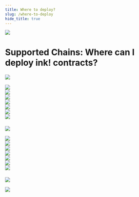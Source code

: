 ```yaml
---
title: Where to deploy?
slug: /where-to-deploy
hide_title: true
---
```


<img src="/img/title/rocket.svg" className="titlePic" />

# Supported Chains: Where can I deploy ink! contracts?

<div className="row" style={{ marginTop: -10 }}>
    <div className="col text--left">
        <h3><img src= "/img/chains/production.svg" className="chainHeader" /></h3>
    </div>
</div>

<div className="row">
    <div className="col text--center">
        <a href="https://alephzero.org">
            <img src= "/img/chains/aleph-zero.svg" className="chain" />
        </a>
    </div>
    <div className="col text--center">
        <a href="https://astar.network">
            <img src= "/img/chains/astar.svg" className="chain" />
        </a>
    </div>
    <div className="col text--center">
        <a href="https://shiden.astar.network">
            <img src= "/img/chains/shiden.svg" className="chain" />
        </a>
    </div>
</div>

<div className="row">
    <div className="col text--center">
        <a href="http://phala.network">
            <img src= "/img/chains/phala.svg" className="chain" />
        </a>
    </div>
    <div className="col text--center">
        <a href="https://pendulumchain.org">
            <img src= "/img/chains/pendulum.svg" className="chain" />
        </a>
    </div>
    <div className="col text--center">
        <a href="https://pendulumchain.org/amplitude">
            <img src= "/img/chains/amplitude.svg" className="chain" />
        </a>
    </div>
</div>

<div className="row">
    <div className="col text--center">
        <a href="https://krest.peaq.network/">
            <img src= "/img/chains/krest.svg" className="chain" />
        </a>
    </div>
</div>

<div className="row">
    <div className="col text--left">
        <h3><img src= "/img/chains/mainnet-soon.svg" className="chainHeader mainnetSoon" /></h3>
    </div>
</div>

<div className="row">
    <div className="col text--center">
        <a href="https://t3rn.io">
            <img src= "/img/chains/t3rn.svg" className="chain" />
        </a>
    </div>
    <div className="col text--center">
        <a href="https://enjin.io">
            <img src= "/img/chains/enjin.svg" className="chain" />
        </a>
    </div>
    <div className="col text--center">
        <a href="https://zeitgeist.pm">
            <img src= "/img/chains/zeitgeist.svg" className="chain" />
        </a>
    </div>
</div>

<div className="row">
    <div className="col text--center">
        <a href="https://www.peaq.network">
            <img src= "/img/chains/peaq.svg" className="chain" />
        </a>
    </div>
    <div className="col text--center">
        <a href="https://bit.country">
            <img src= "/img/chains/bitcountry.svg" className="chain" />
        </a>
    </div>
    <div className="col text--center">
        <a href="https://github.com/yerbatech">
            <img src= "/img/chains/yerba.svg" className="chain" />
        </a>
    </div>
</div>

<div className="row">
    <div className="col text--center">
        <a href="https://www.ternoa.network/">
            <img src= "/img/chains/ternoa.svg" className="chain" />
        </a>
    </div>
</div>

<div className="row">
    <div className="col text--left">
        <h3><img src= "/img/chains/on-testnet.svg" className="chainHeader" /></h3>
        <a href="/testnet">
            <img src= "/img/chains/testnet.svg" className="chain" />
        </a>
    </div>
    <div className="col">&nbsp;</div>
</div>

